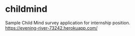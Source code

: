 # childmind


Sample Child Mind survey application for internship position.
https://evening-river-73242.herokuapp.com/
